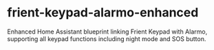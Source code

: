 # frient-keypad-alarmo-enhanced
Enhanced Home Assistant blueprint linking Frient Keypad with Alarmo, supporting all keypad functions including night mode and SOS button.
